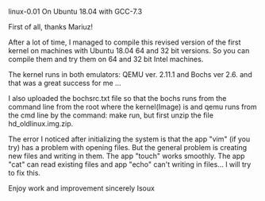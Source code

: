 linux-0.01 On Ubuntu 18.04 with GCC-7.3

First of all, thanks Mariuz!

After a lot of time, I managed to compile this revised version of the first kernel on machines with Ubuntu 18.04 64 and 32 bit versions. So you can compile them and try them on 64 and 32 bit Intel machines.

The kernel runs in both emulators: QEMU ver. 2.11.1 and Bochs ver 2.6. and that was a great success for me ...

I also uploaded the bochsrc.txt file so that the bochs runs from the command line from the root where the kernel(Image) is
and qemu runs from the cmd line by the command: make run, but first unzip the file hd_oldlinux.img.zip.

The error I noticed after initializing the system is that the app "vim" (if you try) has a problem with opening files.
But the general  problem is creating new files and writing in them. The app "touch" works smoothly. 
The app "cat" can read existing files and app "echo" can't writing in files...
I will try to fix this.

Enjoy work and improvement
sincerely Isoux
